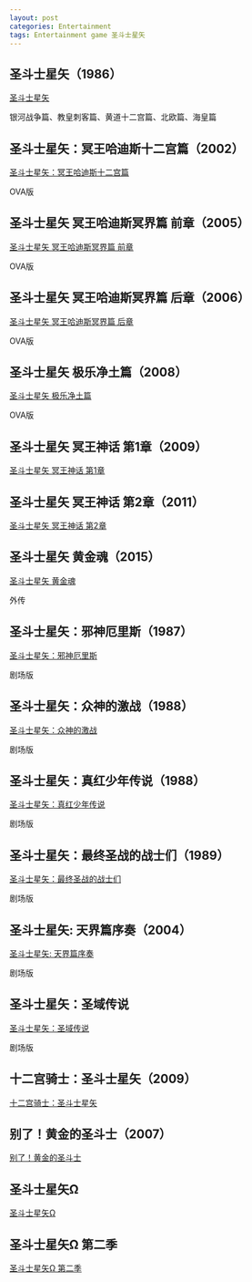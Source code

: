 ```yaml
---
layout: post
categories: Entertainment
tags: Entertainment game 圣斗士星矢
---
```


[](https://www.toei-anim.co.jp/tv/seiya/index.html)

## 圣斗士星矢（1986）

[圣斗士星矢](https://movie.douban.com/subject/3443967/)

银河战争篇、教皇刺客篇、黄道十二宫篇、北欧篇、海皇篇

## 圣斗士星矢：冥王哈迪斯十二宫篇（2002）

[圣斗士星矢：冥王哈迪斯十二宫篇](https://movie.douban.com/subject/1868519/)

OVA版

## 圣斗士星矢 冥王哈迪斯冥界篇 前章（2005）

[圣斗士星矢 冥王哈迪斯冥界篇 前章](https://movie.douban.com/subject/1868522/)

OVA版

## 圣斗士星矢 冥王哈迪斯冥界篇 后章（2006）

[圣斗士星矢 冥王哈迪斯冥界篇 后章](https://movie.douban.com/subject/25903031/)

OVA版

## 圣斗士星矢 极乐净土篇（2008）

[圣斗士星矢 极乐净土篇](https://movie.douban.com/subject/3010228/)

OVA版

## 圣斗士星矢 冥王神话 第1章（2009）

[圣斗士星矢 冥王神话 第1章](https://movie.douban.com/subject/11442715/)

## 圣斗士星矢 冥王神话 第2章（2011）

[圣斗士星矢 冥王神话 第2章](https://movie.douban.com/subject/6058645/)

## 圣斗士星矢 黄金魂（2015）

[圣斗士星矢 黄金魂](https://movie.douban.com/subject/26220737/)

外传

## 圣斗士星矢：邪神厄里斯（1987）

[圣斗士星矢：邪神厄里斯](https://movie.douban.com/subject/2376581/)

剧场版

## 圣斗士星矢：众神的激战（1988）

[圣斗士星矢：众神的激战](https://movie.douban.com/subject/3793586/)

剧场版

## 圣斗士星矢：真红少年传说（1988）

[圣斗士星矢：真红少年传说](https://movie.douban.com/subject/3364630/)

剧场版

## 圣斗士星矢：最终圣战的战士们（1989）

[圣斗士星矢：最终圣战的战士们](https://movie.douban.com/subject/3435766/)

剧场版

## 圣斗士星矢: 天界篇序奏（2004）

[圣斗士星矢: 天界篇序奏](https://movie.douban.com/subject/1868532/)

剧场版

## 圣斗士星矢：圣域传说

[圣斗士星矢：圣域传说](https://movie.douban.com/subject/10480973/)

剧场版

## 十二宫骑士：圣斗士星矢（2009）

[十二宫骑士：圣斗士星矢](https://movie.douban.com/subject/27104386/)

## 别了！黄金的圣斗士（2007）

[别了！黄金的圣斗士](https://movie.douban.com/subject/2134081/)

## 圣斗士星矢Ω

[圣斗士星矢Ω](https://movie.douban.com/subject/10480969/)

## 圣斗士星矢Ω 第二季

[圣斗士星矢Ω 第二季](https://movie.douban.com/subject/23774718/)